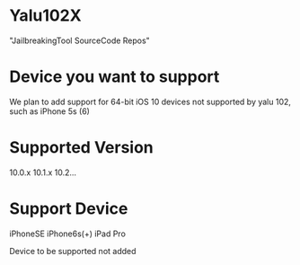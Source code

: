   # Yalu102X
  
"JailbreakingTool SourceCode Repos"

# Device you want to support
We plan to add support for 64-bit iOS 10 devices not supported by yalu 102,
such as iPhone 5s (6)

# Supported Version
10.0.x
10.1.x
10.2...

# Support Device
iPhoneSE
iPhone6s(+)
iPad Pro

Device to be supported not added
